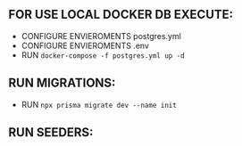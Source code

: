 ## FOR USE LOCAL DOCKER DB EXECUTE: 
-   CONFIGURE ENVIEROMENTS postgres.yml
-   CONFIGURE ENVIEROMENTS .env
-   RUN `docker-compose -f postgres.yml up -d`

## RUN MIGRATIONS: 
- RUN `npx prisma migrate dev --name init`

## RUN SEEDERS: 

